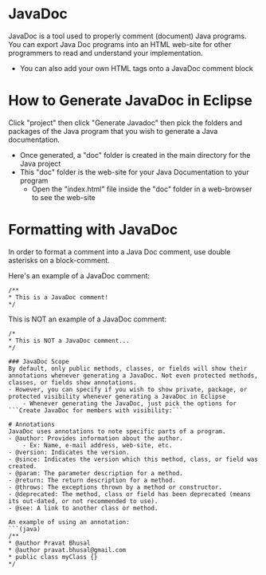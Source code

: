 # JavaDoc
JavaDoc is a tool used to properly comment (document) Java programs. You can export Java Doc
programs into an HTML web-site for other programmers to read and understand your implementation.
- You can also add your own HTML tags onto a JavaDoc comment block

# How to Generate JavaDoc in Eclipse
Click "project" then click "Generate Javadoc" then pick the folders and packages of the Java program that you wish to generate a Java documentation.
- Once generated, a "doc" folder is created in the main directory for the Java project
- This "doc" folder is the web-site for your Java Documentation to your program
	- Open the "index.html" file inside the "doc" folder in a web-browser to see the web-site

# Formatting with JavaDoc
In order to format a comment into a Java Doc comment, use double asterisks on a block-comment.

Here's an example of a JavaDoc comment:
```(java)
/**
* This is a JavaDoc comment!
*/
```

This is NOT an example of a JavaDoc comment:
```(java)
/*
* This is NOT a JavaDoc comment...
*/

### JavaDoc Scope
By default, only public methods, classes, or fields will show their annotations whenever generating a JavaDoc. Not even protected methods, classes, or fields show annotations.
- However, you can specify if you wish to show private, package, or protected visibility whenever generating a JavaDoc in Eclipse
	- Whenever generating the JavaDoc, just pick the options for ```Create JavaDoc for members with visibility:```

# Annotations
JavaDoc uses annotations to note specific parts of a program.
- @author: Provides information about the author.
	- Ex: Name, e-mail address, web-site, etc.
- @version: Indicates the version.
- @since: Indicates the version which this method, class, or field was created.
- @param: The parameter description for a method.
- @return: The return description for a method.
- @throws: The exceptions thrown by a method or constructor.
- @deprecated: The method, class or field has been deprecated (means its out-dated, or not recommended to use).
- @see: A link to another class or method.

An example of using an annotation:
```(java)
/**
* @author Pravat Bhusal
* @author pravat.bhusal@gmail.com
* public class myClass {}
*/
```



